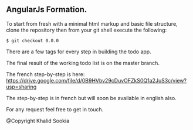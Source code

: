 AngularJs Formation.
------
To start from fresh with a minimal html markup and basic file structure, clone the repository then from your git shell execute the following:

```
$ git checkout 0.0.0
```
There are a few tags for every step in building the todo app.

The final result of the working todo list is on the master branch.

The french step-by-step is here: <https://drive.google.com/file/d/0B9HVbv29cDuvOFZkS0Q1a2JuS3c/view?usp=sharing>

The step-by-step is in french but will soon be available in english also.

For any request feel free to get in touch.

@Copyright Khalid Sookia